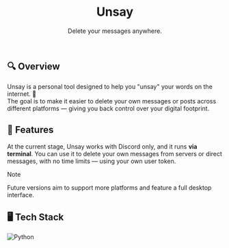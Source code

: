 <div align="center"><a name="readme-top"></a>
  
  # Unsay </br>
  Delete your messages anywhere. </br>
  
</div>

</br>

## 🔍 Overview

Unsay is a personal tool designed to help you "unsay" your words on the internet. 🤫 </br>
The goal is to make it easier to delete your own messages or posts across different platforms — giving you back control over your digital footprint.

## 🔧 Features

At the current stage, Unsay works with Discord only, and it runs **via terminal**.
You can use it to delete your own messages from servers or direct messages, with no time limits — using your own user token.

> [!NOTE]
> 
> Future versions aim to support more platforms and feature a full desktop interface.

## 🖥️ Tech Stack

![Python](https://img.shields.io/badge/python-3670A0?style=for-the-badge&logo=python&logoColor=ffdd54)